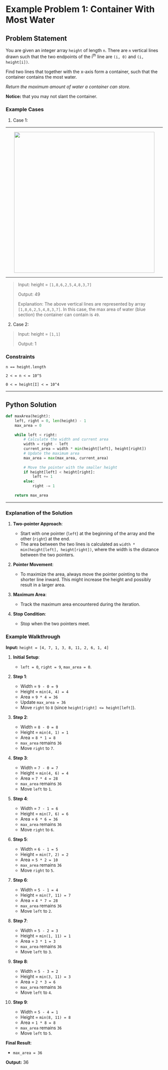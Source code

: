 # Example Problem 1: Container With Most Water

## Problem Statement
You are given an integer array `height` of length `n`. There are `n` vertical lines drawn such that the two endpoints of the i<sup>th</sup> line are `(i, 0)` and `(i, height[i])`.

Find two lines that together with the x-axis form a container, such that the container contains the most water.

*Return the maximum amount of water a container can store.*

**Notice:** that you may not slant the container.

### Example Cases
1. Case 1:
---
<div align="center">
  <img src="https://github.com/user-attachments/assets/f11aa4bf-efaa-4440-8c85-d26ecde9bac9" width="450"> 
</div>

---
>Input: height = `[1,8,6,2,5,4,8,3,7]`
>
>Output: 49
>
>Explanation: The above vertical lines are represented by array `[1,8,6,2,5,4,8,3,7]`. In this case, the max area of water (blue section) the container can contain is `49`.

2. Case 2:
>Input: height = `[1,1]`
>
>Output: 1

### Constraints
`n == height.length`

`2 < = n < = 10^5`

`0 < = height[I] < = 10^4`

---
## Python Solution
```python
def maxArea(height):
    left, right = 0, len(height) - 1
    max_area = 0
    
    while left < right:
        # Calculate the width and current area
        width = right - left
        current_area = width * min(height[left], height[right])
        # Update the maximum area
        max_area = max(max_area, current_area)
        
        # Move the pointer with the smaller height
        if height[left] < height[right]:
            left += 1
        else:
            right -= 1
    
    return max_area
```

---

### Explanation of the Solution

1. **Two-pointer Approach**:
   - Start with one pointer (`left`) at the beginning of the array and the other (`right`) at the end.
   - The area between the two lines is calculated as `width * min(height[left], height[right])`, where the width is the distance between the two pointers.

2. **Pointer Movement**:
   - To maximize the area, always move the pointer pointing to the shorter line inward. This might increase the height and possibly result in a larger area.

3. **Maximum Area**:
   - Track the maximum area encountered during the iteration.

4. **Stop Condition**:
   - Stop when the two pointers meet.

### Example Walkthrough
**Input:** `height = [4, 7, 1, 3, 8, 11, 2, 6, 1, 4]`
1. **Initial Setup**:
   - `left = 0`, `right = 9`, `max_area = 0`.

2. **Step 1**:
   - Width = `9 - 0 = 9`
   - Height = `min(4, 4) = 4`
   - Area = `9 * 4 = 36`
   - Update `max_area = 36`
   - Move `right` to `8` (since `height[right] <= height[left]`).

3. **Step 2**:
   - Width = `8 - 0 = 8`
   - Height = `min(4, 1) = 1`
   - Area = `8 * 1 = 8`
   - `max_area` remains `36`
   - Move `right` to `7`.

4. **Step 3**:
   - Width = `7 - 0 = 7`
   - Height = `min(4, 6) = 4`
   - Area = `7 * 4 = 28`
   - `max_area` remains `36`
   - Move `left` to `1`.

5. **Step 4**:
   - Width = `7 - 1 = 6`
   - Height = `min(7, 6) = 6`
   - Area = `6 * 6 = 36`
   - `max_area` remains `36`
   - Move `right` to `6`.

6. **Step 5**:
   - Width = `6 - 1 = 5`
   - Height = `min(7, 2) = 2`
   - Area = `5 * 2 = 10`
   - `max_area` remains `36`
   - Move `right` to `5`.

7. **Step 6**:
   - Width = `5 - 1 = 4`
   - Height = `min(7, 11) = 7`
   - Area = `4 * 7 = 28`
   - `max_area` remains `36`
   - Move `left` to `2`.

8. **Step 7**:
   - Width = `5 - 2 = 3`
   - Height = `min(1, 11) = 1`
   - Area = `3 * 1 = 3`
   - `max_area` remains `36`
   - Move `left` to `3`.

9. **Step 8**:
   - Width = `5 - 3 = 2`
   - Height = `min(3, 11) = 3`
   - Area = `2 * 3 = 6`
   - `max_area` remains `36`
   - Move `left` to `4`.

10. **Step 9**:
    - Width = `5 - 4 = 1`
    - Height = `min(8, 11) = 8`
    - Area = `1 * 8 = 8`
    - `max_area` remains `36`
    - Move `left` to `5`.

**Final Result**:
- `max_area = 36`

**Output:** 36
